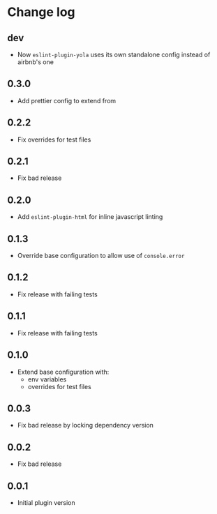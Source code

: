 # Change log

## dev

* Now `eslint-plugin-yola` uses its own standalone config instead of airbnb's one

## 0.3.0

* Add prettier config to extend from

## 0.2.2

* Fix overrides for test files

## 0.2.1

* Fix bad release

## 0.2.0

* Add `eslint-plugin-html` for inline javascript linting

## 0.1.3

* Override base configuration to allow use of `console.error`

## 0.1.2

* Fix release with failing tests

## 0.1.1

* Fix release with failing tests

## 0.1.0

* Extend base configuration with:
  - env variables
  - overrides for test files

## 0.0.3

* Fix bad release by locking dependency version

## 0.0.2

* Fix bad release

## 0.0.1

* Initial plugin version
